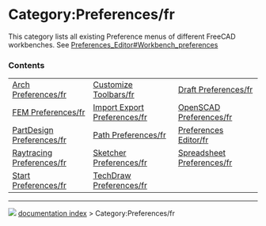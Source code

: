 # Category:Preferences/fr
This category lists all existing Preference menus of different FreeCAD workbenches. See [Preferences_Editor#Workbench_preferences](Preferences_Editor#Workbench_preferences.md)

### Contents

|     |     |     |
| --- | --- | --- |
| [Arch Preferences/fr](Arch_Preferences/fr.md) | [Customize Toolbars/fr](Customize_Toolbars/fr.md) | [Draft Preferences/fr](Draft_Preferences/fr.md) |
| [FEM Preferences/fr](FEM_Preferences/fr.md) | [Import Export Preferences/fr](Import_Export_Preferences/fr.md) | [OpenSCAD Preferences/fr](OpenSCAD_Preferences/fr.md) |
| [PartDesign Preferences/fr](PartDesign_Preferences/fr.md) | [Path Preferences/fr](Path_Preferences/fr.md) | [Preferences Editor/fr](Preferences_Editor/fr.md) |
| [Raytracing Preferences/fr](Raytracing_Preferences/fr.md) | [Sketcher Preferences/fr](Sketcher_Preferences/fr.md) | [Spreadsheet Preferences/fr](Spreadsheet_Preferences/fr.md) |
| [Start Preferences/fr](Start_Preferences/fr.md) | [TechDraw Preferences/fr](TechDraw_Preferences/fr.md) |



---
![](images/Button_right.svg) [documentation index](../README.md) > Category:Preferences/fr
